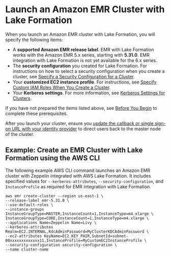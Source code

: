 # Launch an Amazon EMR Cluster with Lake Formation<a name="emr-lf-launch-cluster"></a>

When you launch an Amazon EMR cluster with Lake Formation, you will specify the following items:
+ A **supported Amazon EMR release label**\. EMR with Lake Formation works with the Amazon EMR 5\.x series, starting with **5\.31\.0**\. EMR integration with Lake Formation is not yet available for the 6\.x series\. 
+ The **security configuration** you created for Lake Formation\. For instructions on how to select a security configuration when you create a cluster, see [Specify a Security Configuration for a Cluster](emr-specify-security-configuration.md)\.
+ Your **customized EC2 instance profile**\. For instructions, see [Specify Custom IAM Roles When You Create a Cluster](emr-iam-roles-custom.md#emr-iam-roles-launch-jobflow)\.
+ Your **Kerberos settings**\. For more information, see [Kerberos Settings for Clusters](emr-kerberos-configure-settings.md#emr-kerberos-cluster-configuration)\.

If you have not prepared the items listed above, see [Before You Begin](emr-lf-prerequisites.md) to complete these prerequisites\.

After you launch your cluster, ensure you [update the callback or single sign\-on URL with your identity provider](emr-lf-url.md) to direct users back to the master node of the cluster\.

## Example: Create an EMR Cluster with Lake Formation using the AWS CLI<a name="emr-lf-launch-cluster-example"></a>

The following example AWS CLI command launches an Amazon EMR cluster with Zeppelin integrated with AWS Lake Formation\. It includes specified values for `--kerberos-attributes`, `--security-configuration`, and `InstanceProfile` as required for EMR integration with Lake Formation\.

```
aws emr create-cluster --region us-east-1 \
--release-label emr-5.31.0 \
--use-default-roles \
--instance-groups InstanceGroupType=MASTER,InstanceCount=1,InstanceType=m4.xlarge \
InstanceGroupType=CORE,InstanceCount=1,InstanceType=m4.xlarge \
--applications Name=Zeppelin Name=Livy \
--kerberos-attributes Realm=EC2.INTERNAL,KdcAdminPassword=MyClusterKDCAdminPassword \
--ec2-attributes KeyName=EC2_KEY_PAIR,SubnetId=subnet-00xxxxxxxxxxxxx11,InstanceProfile=MyCustomEC2InstanceProfile \
--security-configuration security-configuration \
--name cluster-name
```